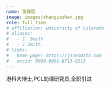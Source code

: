 ```yaml
---
name: 张雅展
image: images/zhangyazhan.jpg
role: full_time
# affiliation: University of Colorado
# aliases:
#   - J. Smith
#   - J Smith
# links:
#   home-page: https://janesmith.com
#   orcid: 0000-0001-8713-9213
---
```


港科大博士,PCL助理研究员,全职引进





